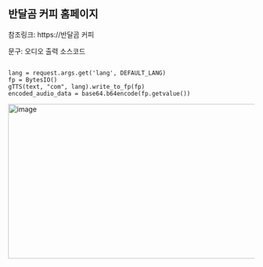 ## 반달곰 커피 홈페이지

참조링크: https://반달곰 커피

문구: 오디오 출력 소스코드

```

lang = request.args.get('lang', DEFAULT_LANG)
fp = BytesIO()
gTTS(text, "com", lang).write_to_fp(fp)
encoded_audio_data = base64.b64encode(fp.getvalue())

```

<img width="583" height="315" alt="image" src="https://github.com/user-attachments/assets/4f394d78-0cdd-4866-94f1-78cc0357ba04" />
